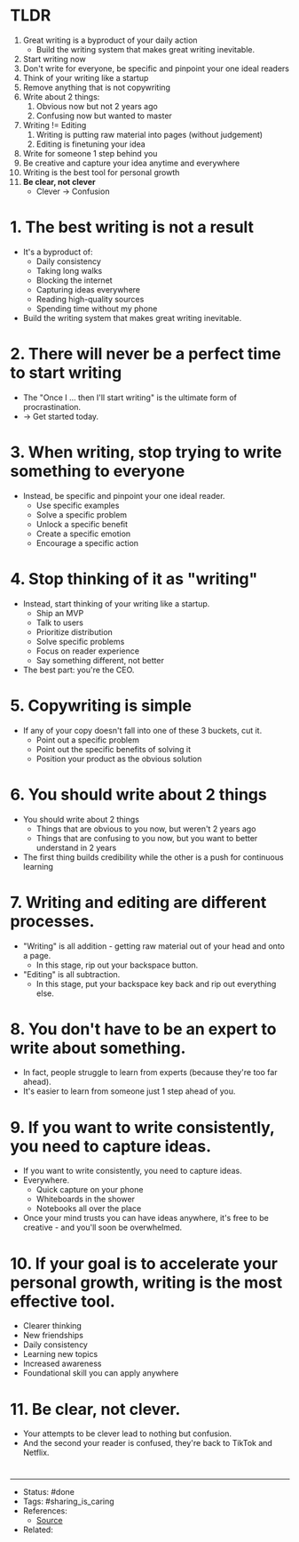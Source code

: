 # TLDR
1. Great writing is a byproduct of your daily action
	- Build the writing system that makes great writing inevitable.
2. Start writing now
3. Don't write for everyone, be specific and pinpoint your one ideal readers
4. Think of your writing like a startup
5. Remove anything that is not copywriting
6. Write about 2 things:
	1. Obvious now but not 2 years ago
	2. Confusing now but wanted to master
7. Writing != Editing
	1. Writing is putting raw material into pages (without judgement)
	2. Editing is finetuning your idea
8. Write for someone 1 step behind you
9. Be creative and capture your idea anytime and everywhere
10. Writing is the best tool for personal growth
11. **Be clear, not clever**
	- Clever -> Confusion

# 1. The best writing is not a result
- It's a byproduct of:
	- Daily consistency
	- Taking long walks
	- Blocking the internet
	- Capturing ideas everywhere
	- Reading high-quality sources
	- Spending time without my phone
- Build the writing system that makes great writing inevitable.

# 2. There will never be a perfect time to start writing
- The "Once I ... then I'll start writing" is the ultimate form of procrastination.
- -> Get started today.

# 3. When writing, stop trying to write something to everyone
- Instead, be specific and pinpoint your one ideal reader.
	- Use specific examples
	- Solve a specific problem
	- Unlock a specific benefit
	- Create a specific emotion
	- Encourage a specific action

# 4. Stop thinking of it as "writing"
- Instead, start thinking of your writing like a startup.
	- Ship an MVP
	- Talk to users
	- Prioritize distribution
	- Solve specific problems
	- Focus on reader experience
	- Say something different, not better
- The best part: you're the CEO.

# 5. Copywriting is simple
- If any of your copy doesn't fall into one of these 3 buckets, cut it.
	- Point out a specific problem
	- Point out the specific benefits of solving it
	- Position your product as the obvious solution

# 6. You should write about 2 things
- You should write about 2 things
	- Things that are obvious to you now, but weren't 2 years ago
	- Things that are confusing to you now, but you want to better understand in 2 years
- The first thing builds credibility while the other is a push for continuous learning

# 7. Writing and editing are different processes.
- "Writing" is all addition - getting raw material out of your head and onto a page.
	- In this stage, rip out your backspace button.
- "Editing" is all subtraction.
	- In this stage, put your backspace key back and rip out everything else.

# 8. You don't have to be an expert to write about something.
- In fact, people struggle to learn from experts (because they're too far ahead).
- It's easier to learn from someone just 1 step ahead of you.

# 9. If you want to write consistently, you need to capture ideas.
- If you want to write consistently, you need to capture ideas.
- Everywhere.
	- Quick capture on your phone
	- Whiteboards in the shower
	- Notebooks all over the place
- Once your mind trusts you can have ideas anywhere, it's free to be creative - and you'll soon be overwhelmed.

# 10. If your goal is to accelerate your personal growth, writing is the most effective tool.
- Clearer thinking
- New friendships
- Daily consistency
- Learning new topics
- Increased awareness
- Foundational skill you can apply anywhere

# 11. Be clear, not clever.
- Your attempts to be clever lead to nothing but confusion.
- And the second your reader is confused, they're back to TikTok and Netflix.

#
---
- Status: #done
- Tags: #sharing_is_caring
- References:
	- [Source](https://twitter.com/dickiebush/status/1482350752819470344)
- Related:
